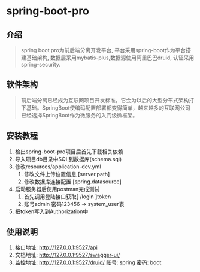 # spring-boot-pro

## 介绍

> spring boot pro为前后端分离开发平台, 平台采用spring-boot作为平台搭建基础架构, 数据层采用mybatis-plus,数据源使用阿里巴巴druid, 认证采用spring-security.

## 软件架构
> 前后端分离已经成为互联网项目开发标准，它会为以后的大型分布式架构打下基础。SpringBoot使编码配置部署都变得简单，越来越多的互联网公司已经选择SpringBoot作为微服务的入门级微框架。


## 安装教程

1. 检出spring-boot-pro项目后首先下载相关依赖
2. 导入项目db目录中SQL到数据库(schema.sql)
3. 修改resources/application-dev.yml
   1. 修改文件上传位置信息 [server.path]
   2. 修改数据库连接配置 [spring.datasource]
4. 启动服务器后使用postman完成测试
   1. 首先调用登陆接口获取[ /login ]token
   2. 账号admin 密码123456	->	system_user表
5. 把token写入到Authorization中

## 使用说明

1.  接口地址: http://127.0.0.1:9527/api
2.  文档地址: http://127.0.0.1:9527/swagger-ui/
3.  监控地址: http://127.0.0.1:9527/druid/
    账号: spring 密码: boot